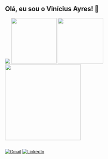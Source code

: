 ## Olá, eu sou o Vinícius Ayres! 👋

<img src="https://skillicons.dev/icons?i=html,css,js,vue,laravel,cs,java,python,mysql">

<img height="150em" src="https://github-readme-stats.vercel.app/api?username=vini-ayres&theme=tokyonight&show_icons=true">
<img height="150em" src="https://github-readme-streak-stats.herokuapp.com/?user=vini-ayres&theme=tokyonight&show_icons=true">
<img height="250em" src="https://github-readme-stats.vercel.app/api/top-langs/?username=vini-ayres&theme=tokyonight&layout=compact&langs_count=16">

##

[![Gmail](https://img.shields.io/badge/Gmail-D14836?style=for-the-badge&logo=gmail&logoColor=white)](mailto:vini.na.ayres@gmail.com)
[![LinkedIn](https://img.shields.io/badge/LinkedIn-0077B5?style=for-the-badge&logo=linkedin&logoColor=white)](https://www.linkedin.com/in/vinicius-ayres/)
